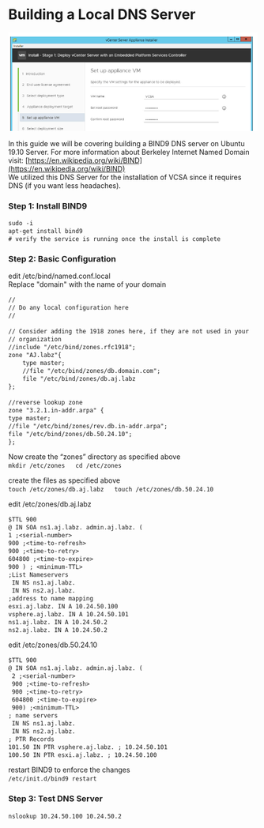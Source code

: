 # Building a Local DNS Server

![Looking cool because your your shit works... Its always DNS!](../.gitbook/assets/image%20%2836%29.png)

In this guide we will be covering building a BIND9 DNS server on Ubuntu 19.10 Server. For more information about Berkeley Internet Named Domain visit: [https://en.wikipedia.org/wiki/BIND](https://en.wikipedia.org/wiki/BIND)  
We utilized this DNS Server for the installation of VCSA since it requires DNS \(if you want less headaches\).   


### Step 1: Install BIND9 

```text
sudo -i 
apt-get install bind9
# verify the service is running once the install is complete
```

### Step 2: Basic Configuration

edit /etc/bind/named.conf.local  
Replace "domain" with the name of your domain

```text
//
// Do any local configuration here
//

// Consider adding the 1918 zones here, if they are not used in your
// organization
//include "/etc/bind/zones.rfc1918";
zone "AJ.labz"{
	type master;
	//file "/etc/bind/zones/db.domain.com";
	file "/etc/bind/zones/db.aj.labz
};

//reverse lookup zone
zone "3.2.1.in-addr.arpa" {
type master;
//file "/etc/bind/zones/rev.db.in-addr.arpa";
file "/etc/bind/zones/db.50.24.10";
};

```

Now  create the “zones” directory as specified above  
`mkdir /etc/zones  
cd /etc/zones`  
  
create the files as specified above  
`touch /etc/zones/db.aj.labz  
touch /etc/zones/db.50.24.10`  
  
edit /etc/zones/db.aj.labz

```text
$TTL 900
@ IN SOA ns1.aj.labz. admin.aj.labz. (
1 ;<serial-number>
900 ;<time-to-refresh>
900 ;<time-to-retry>
604800 ;<time-to-expire>
900 ) ; <minimum-TTL>
;List Nameservers
 IN NS ns1.aj.labz.
 IN NS ns2.aj.labz.
;address to name mapping
esxi.aj.labz. IN A 10.24.50.100
vsphere.aj.labz. IN A 10.24.50.101
ns1.aj.labz. IN A 10.24.50.2
ns2.aj.labz. IN A 10.24.50.2
```

edit /etc/zones/db.50.24.10

```text
$TTL 900
@ IN SOA ns1.aj.labz. admin.aj.labz. (
 2 ;<serial-number>
 900 ;<time-to-refresh>
 900 ;<time-to-retry>
 604800 ;<time-to-expire>
 900) ;<minimum-TTL>
; name servers
 IN NS ns1.aj.labz.
 IN NS ns2.aj.labz.
; PTR Records
101.50 IN PTR vsphere.aj.labz. ; 10.24.50.101
100.50 IN PTR esxi.aj.labz. ; 10.24.50.100
```

restart BIND9 to enforce the changes   
`/etc/init.d/bind9 restart`

### Step 3: Test DNS Server

`nslookup 10.24.50.100 10.24.50.2`

